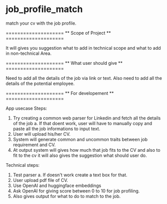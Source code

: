 # job_profile_match
match your cv with the job profile.


==================== ** Scope of Project ** ====================

It will gives you suggestion what to add in technical scope and
what to add in non-technical Area.

==================== ** What user should give ** ====================

Need to add all the details of the job via link or text.
Also need to add all the details of the potential employee.



==================== ** For developement ** ====================

App usecase Steps:
1. Try creating a common web parser for Linkedin and fetch all the details of the job
    a. If that doent work, user will have to manually copy and paste all the job
       informations to input text.
2. User will upload his/her CV.
3. System will generate common and uncommon traits between job requirement and CV.
4. At output system will gives how much that job fits to the CV and also
   to fit to the cv it will also gives the suggestion what should user do.

Technical steps:
1. Test parser
    a. If doesn't work create a text box for that.
2. User upload pdf file of CV.
2. Use OpenAI and huggingface embeddings
3. Ask OpenAI for giving score between 0 to 10 for job profiling.
4. Also gives output for what to do to match to the job.



